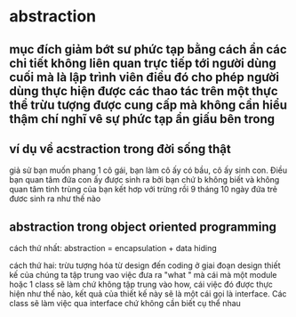 # abstraction

## mục đích giảm bớt sư phức tạp bằng cách ẩn các chi tiết không liên quan trực tiếp tới người dùng cuối mà là lập trình viên điều đó cho phép người dùng thực hiện được các thao tác trên một thực thể trừu tượng được cung cấp mà không cần hiểu thậm chí nghĩ vê sự phức tạp ẩn giấu bên trong 

## ví dụ về acstraction trong đời sống thật

giả sử bạn muốn phang 1 cô gái, bạn làm cô ấy có bầu, cô ấy sinh con. Điều bạn quan tâm đứa con ấy được sinh ra bởi bạn chứ b không biết và không quan tâm tinh trùng của bạn kết hơp với trừng rồi 9 tháng 10 ngày đứa trẻ đươc sinh ra như thế nào

## abstraction trong object oriented programming 

cách thứ nhất: abstraction = encapsulation + data hiding

cách thứ hai: trừu tượng hóa từ design đến coding ở giai đoạn design thiết kế của chúng ta tập trung vao việc đưa ra "what " mà cái mà một module hoặc 1 class sẽ làm chứ không tập trung vào how, cái việc đó được thực hiện như thế nào, kết quả của thiết kế này sẽ là một cái gọi là interface. Các class sẽ làm việc qua interface chứ không cần biết cụ thể nhau